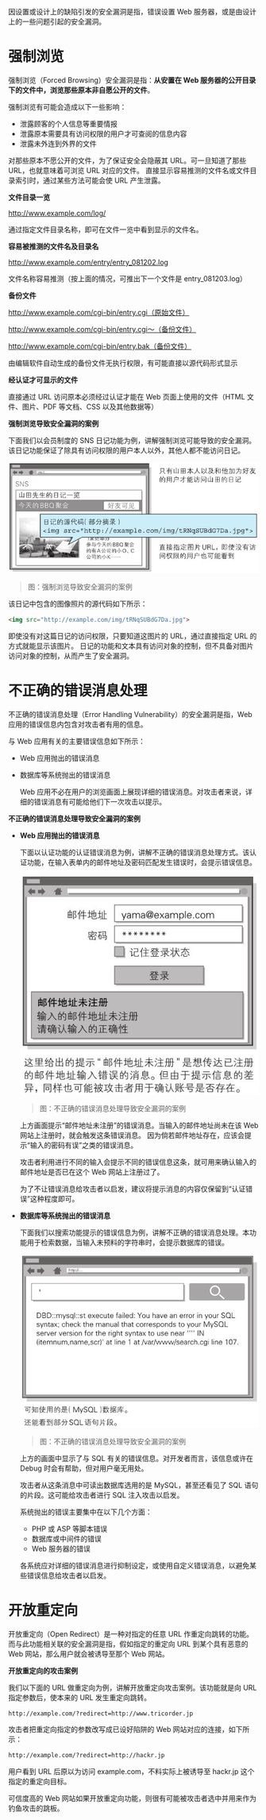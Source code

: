 因设置或设计上的缺陷引发的安全漏洞是指，错误设置 Web 服务器，或是由设计上的一些问题引起的安全漏洞。










# 强制浏览

强制浏览（Forced Browsing）安全漏洞是指：**从安置在 Web 服务器的公开目录下的文件中，浏览那些原本非自愿公开的文件**。

强制浏览有可能会造成以下一些影响：

- 泄露顾客的个人信息等重要情报
- 泄露原本需要具有访问权限的用户才可查阅的信息内容
- 泄露未外连到外界的文件

对那些原本不愿公开的文件，为了保证安全会隐蔽其 URL。可一旦知道了那些 URL，也就意味着可浏览 URL 对应的文件。
直接显示容易推测的文件名或文件目录索引时，通过某些方法可能会使 URL 产生泄露。

**文件目录一览**

http://www.example.com/log/

通过指定文件目录名称，即可在文件一览中看到显示的文件名。

**容易被推测的文件名及目录名**

http://www.example.com/entry/entry_081202.log

文件名称容易推测（按上面的情况，可推出下一个文件是 entry_081203.log）

**备份文件**

http://www.example.com/cgi-bin/entry.cgi（原始文件）

http://www.example.com/cgi-bin/entry.cgi～（备份文件）

http://www.example.com/cgi-bin/entry.bak（备份文件）

由编辑软件自动生成的备份文件无执行权限，有可能直接以源代码形式显示

**经认证才可显示的文件**

直接通过 URL 访问原本必须经过认证才能在 Web 页面上使用的文件（HTML 文件、图片、PDF 等文档、CSS 以及其他数据等）

**强制浏览导致安全漏洞的案例**

下面我们以会员制度的 SNS 日记功能为例，讲解强制浏览可能导致的安全漏洞。
该日记功能保证了除具有访问权限的用户本人以外，其他人都不能访问日记。

![img](./assets/24.png)
> 图：强制浏览导致安全漏洞的案例

该日记中包含的图像照片的源代码如下所示：

```html
<img src="http://example.com/img/tRNqSUBdG7Da.jpg">
```

即使没有对这篇日记的访问权限，只要知道这图片的 URL，通过直接指定 URL 的方式就能显示该图片。
日记的功能和文本具有访问对象的控制，但不具备对图片访问对象的控制，从而产生了安全漏洞。










# 不正确的错误消息处理

不正确的错误消息处理（Error Handling Vulnerability）的安全漏洞是指，Web 应用的错误信息内包含对攻击者有用的信息。

与 Web 应用有关的主要错误信息如下所示：

- Web 应用抛出的错误消息

- 数据库等系统抛出的错误消息

  Web 应用不必在用户的浏览画面上展现详细的错误消息。对攻击者来说，详细的错误消息有可能给他们下一次攻击以提示。

**不正确的错误消息处理导致安全漏洞的案例**

- **Web 应用抛出的错误消息**

  下面以认证功能的认证错误消息为例，讲解不正确的错误消息处理方式。该认证功能，在输入表单内的邮件地址及密码匹配发生错误时，会提示错误信息。

  ![img](./assets/25.png)
  > 图：不正确的错误消息处理导致安全漏洞的案例

  上方画面提示“邮件地址未注册”的错误消息。当输入的邮件地址尚未在该 Web 网站上注册时，就会触发这条错误消息。
  因为倘若邮件地址存在，应该会提示“输入的密码有误”之类的错误消息。

  攻击者利用进行不同的输入会提示不同的错误信息这条，就可用来确认输入的邮件地址是否已在这个 Web 网站上注册过了。

  为了不让错误消息给攻击者以启发，建议将提示消息的内容仅保留到“认证错误”这种程度即可。

- **数据库等系统抛出的错误消息**

  下面我们以搜索功能提示的错误信息为例，讲解不正确的错误消息处理。本功能用于检索数据，当输入未预料的字符串时，会提示数据库的错误。

  ![img](./assets/26.png)
  > 图：不正确的错误消息处理导致安全漏洞的案例

  上方的画面中显示了与 SQL 有关的错误信息。对开发者而言，该信息或许在 Debug 时会有帮助，但对用户毫无用处。

  攻击者从这条消息中可读出数据库选用的是 MySQL，甚至还看见了 SQL 语句的片段。这可能给攻击者进行 SQL 注入攻击以启发。

  系统抛出的错误主要集中在以下几个方面：

  - PHP 或 ASP 等脚本错误
  - 数据库或中间件的错误
  - Web 服务器的错误

  各系统应对详细的错误消息进行抑制设定，或使用自定义错误消息，以避免某些错误信息给攻击者以启发。










# 开放重定向

开放重定向（Open Redirect）是一种对指定的任意 URL 作重定向跳转的功能。
而与此功能相关联的安全漏洞是指，假如指定的重定向 URL 到某个具有恶意的 Web 网站，那么用户就会被诱导至那个 Web 网站。

**开放重定向的攻击案例**

我们以下面的 URL 做重定向为例，讲解开放重定向攻击案例。该功能就是向 URL 指定参数后，使本来的 URL 发生重定向跳转。

```md
http://example.com/?redirect=http://www.tricorder.jp
```

攻击者把重定向指定的参数改写成已设好陷阱的 Web 网站对应的连接，如下所示：

```md
http://example.com/?redirect=http://hackr.jp
```

用户看到 URL 后原以为访问 example.com，不料实际上被诱导至 hackr.jp 这个指定的重定向目标。

可信度高的 Web 网站如果开放重定向功能，则很有可能被攻击者选中并用来作为钓鱼攻击的跳板。
